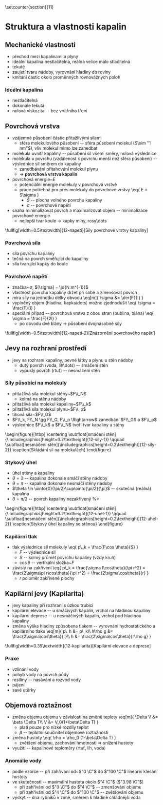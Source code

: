 \setcounter{section}{11}

# Struktura a vlastnosti kapalin
## Mechanické vlastnosti
- přechod mezi kapalinami a plyny
- ideální kapalina nestlačitelná, reálná velice málo stlačitelná
- tekuté
- zaujetí tvaru nádoby, vyrovnání hladiny do roviny
- kmitání částic okolo proměnných rovnovážných poloh

### Ideální kapalina
- nestlačitelná
- dokonale tekutá
- nulová viskozita -- bez vnitřního tření

## Povrchová vrstva
- vzájemné působení částic přitažlivými silami
	- sféra molekulového působení -- sféra působení molekul ($\sim "1 nm"$), vliv molekul mimo lze zanedbat
- molekula uvnitř kapaliny -- působení sil všemi směry, nulová výslednice
- molekula u povrchu (vzdálenost k povrchu menší než sféra působení) -- výslednice sil směrem do kapaliny
	- zanedbávání přitahování molekul plynu
	- $\rightarrow$ **povrchová vrstva kapalin**
- povrchová energie~$E$
	- potenciální energie molekuly v povrchová vrstvě
	- práce potřebná pro přes molekuly do povrchové vrstvy
		\eq{
			E = S\sigma
		}
		- $S$ -- plocha volného povrchu kapaliny
		- $\sigma$ -- povrchové napětí
- snaha minimalizovat povrch a maximalizovat objem -- minimalizace povrchové energie
	- nejlepší tvar koule $\rightarrow$ kapky mlhy, rosy\dots

\fullfig[width=0.5\textwidth]{12-napeti}[Síly povrchové vrstvy kapaliny]

### Povrchová síla
- síla povrchu kapaliny
- tečná na povrch směřující do kapaliny
- síla tvarující kapky do koule

### Povrchové napětí
- značka~$\sigma$, $[\sigma] = \jd{N.m^{-1}}$
- vlastnost povrchu kapaliny držet při sobě a zmenšovat povrch
- míra síly na jednotku délky obvodu
	\eq[m]{
		\sigma &= \der{F}{l}
	}
- vyplněný objem (hladina, kapka\dots) možno zjednodušit
	\eq{
		\sigma = \frac{F}{l}
	}
- speciální případ -- povrchová vrstva z obou stran (bublina, blána)
	\eq{
		\sigma = \frac{F}{2l}
	}
	- po obvodu dvě blány $\rightarrow$ působení dvojnásobné síly

\fullfig[width=0.5\textwidth]{12-napeti-2}[Znázornění povrchového napětí]

## Jevy na rozhraní prostředí
- jevy na rozhraní kapaliny, pevné látky a plynu u stěn nádoby
	- dutý povrch (voda, líh\dots) -- smáčení stěn
	- vypuklý povrch (rtuť) -- nesmáčení stěn

### Síly působící na molekuly
- přitažlivá síla molekul stěny~$F\\_N$ 
	- kolmá na stěnu nádoby
- přitažlivá síla molekul kapaliny~$F\\_k$
- přitažlivá síla molekul plynu~$F\\_p$
- tíhová síla~$F\\_G$
- $F\\_k, F\\_N \gg F\\_G, F\\_p \Rightarrow$ zanedbání $F\\_G$ a $F\\_p$
- výslednice $F\\_k$ a $F\\_N$ tvoří tvar kapaliny u stěny

\begin{figure}[htbp]
	\centering
	\subfloat[smáčení stěn]{\includegraphics[height=0.2\textheight]{12-sily-1}}
	\qquad
	\subfloat[nesmáčení stěn]{\includegraphics[height=0.2\textheight]{12-sily-2}}
	\caption{Skládání sil na molekulách}
\end{figure}

### Stykový úhel
- úhel stěny a kapaliny
- $\theta = 0$ -- kapalina dokonale smáčí stěny nádoby
- $\theta = \pi$ -- kapalina dokonale nesmáčí stěny nádoby
- $\theta \in \ointo{0}{\pi/2}\cup\ointo{\pi/2}{\pi}$ -- skutečná (reálná) kapalina
- $\theta = \pi/2$ -- povrch kapaliny nezakřivený %>

\begin{figure}[htbp]
	\centering
	\subfloat[smáčení stěn]{\includegraphics[height=0.2\textheight]{12-uhel-1}}
	\qquad
	\subfloat[nesmáčení stěn]{\includegraphics[height=0.2\textheight]{12-uhel-2}}
	\caption{Stykový úhel kapaliny se stěnou}
\end{figure}

### Kapilární tlak
- tlak výslednice sil molekuly
	\eq{
		p\\_k = \frac{F\cos \theta}{S}
	}
	- $F$ -- výslednice sil
	- $S$ -- kolmý průmět povrchu kapaliny (vždy kruh)
	- $\cos\theta$ -- vertikální složka~$F$
- závislý na zakřivení
	\eq{
		p\\_k = \frac{\sigma l\cos\theta}{\pi r^2} = \frac{2\sigma\pi r\cos\theta}{\pi r^2} = \frac{2\sigma\cos\theta}{r}
	}
	- $r$ poloměr zakřivené plochy

## Kapilární jevy (Kapilarita)
- jevy kapaliny při rozhraní s úzkou trubicí
- kapilární elevace -- u smáčivých kapalin, vrchol na hladinou kapaliny
- kapilární deprese -- u nesmáčivých kapalin, vrchol pod hladinou kapaliny
- změna výška hladiny způsobena tlakem -- vyrovnání hydrostatického a kapilárního tlaku
	\eq[m]{
		p\\_h &= p\\_k\\\\
		h\rho g &= \frac{2\sigma\cos\theta}{r}\\\\
		h &= \frac{2\sigma\cos\theta}{r\rho g}
	}

\fullfig[width=0.35\textwidth]{12-kapilarita}[Kapilární elevace a deprese]

### Praxe
- vzlínání vody
- pohyb vody na povrch půdy
- rostliny -- nasávání a rozvod vody
- pájení
- savé utěrky

## Objemová roztažnost
- změna objemu objemu v závislosti na změně teploty
	\eq[m]{
		\Delta V &= \beta \Delta T\\\\
		V &= V_0(1+\beta\Delta T)
	}
	- platí pouze pro nízké rozdíly teplot
	- $\beta$ -- teplotní součinitel objemové roztažnosti
- změna hustoty
	\eq{
		\rho = \rho_0 (1-\beta\Delta T)
	}
	- zvětšení objemu, zachování hmotnosti $\Rightarrow$ snížení hustoty
- využití -- kapalinové teploměry (rtuť, líh, voda)

### Anomálie vody
- podle vzorce -- při zahřívání od~$"0 \C"$ do $"100 \C"$ lineární klesání hustoty 
- ve skutečnosti -- maximální hustota okolo $"4 \C"$ ($"3.98 \C"$)
	- při zahřívání od $"0 \C"$ do $"4 \C"$ -- zmenšování objemu
	- při zahřívání od $"4 \C"$ do $"100 \C"$ -- zvětšování objemu
- výskyt -- dna rybníků v zimě, směrem k hladině chladnější voda

